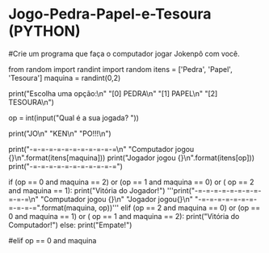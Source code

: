 # Jogo-Pedra-Papel-e-Tesoura (PYTHON)

#Crie um programa que faça o computador jogar Jokenpô com você.

from random import randint
import random
itens = ['Pedra', 'Papel', 'Tesoura']
maquina = randint(0,2) 

print("Escolha uma opção:\n"
      "[0] PEDRA\n"
      "[1] PAPEL\n"
      "[2] TESOURA\n")

op = int(input("Qual é a sua jogada? "))

print("JO\n"
      "KEN\n"
      "PO!!!\n")

print("-=-=-=-=-=-=-=-=-=-=-=\n"
    "Computador jogou {}\n".format(itens[maquina]))
print("Jogador jogou {}\n".format(itens[op]))
print("-=-=-=-=-=-=-=-=-=-=-=")

if (op == 0 and maquina == 2) or (op == 1 and maquina == 0) or (
    op == 2 and maquina == 1):
    print("Vitória do Jogador!")
    '''print("-=-=-=-=-=-=-=-=-=-=-=\n"
          "Computador jogou {}\n"
          "Jogador jogou{}\n"
          "-=-=-=-=-=-=-=-=-=-=-=".format(maquina, op))'''
elif (op == 2 and maquina == 0) or (op == 0 and maquina == 1) or (
    op == 1 and maquina == 2):
    print("Vitória do Computador!")
else:
    print("Empate!")

#elif op == 0 and maquina 

